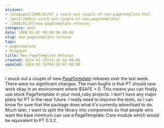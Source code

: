```yaml
---
aliases:
- /blogspot/2006/01/07_i-snuck-out-couple-of-new-pagetemplate.html
- /post/2006/i-snuck-out-couple-of-new-pagetemplate/
- /2006/01/07/new-pagetemplate-release/
category: post
date: 2006-01-07 00:00:00-08:00
slug: new-pagetemplate-release
tags:
- pagetemplate
- blogspot
title: New PageTemplate Release
created: 2024-01-15T15:25:42-08:00
updated: 2024-01-26T09:20:07-08:00
---
```


I snuck out a couple of new [PageTemplate](../../2002/06/pagetemplate.md) releases over the last week. There were no significant changes. The main bugfix is that PT should now work okay in an environment where $SAFE > 0. This means you can finally use stock PageTemplate in your mod_ruby projects. I don't have any major plans for PT in the near future. I really need to improve the tests, so I can know for sure that the package does what it's currently advertised to do. Much later, I want to split the library into components so that people who want the bare minimum can use a PageTemplate::Core module which would be equivalent to PT 0.3.2.

<!--more-->
